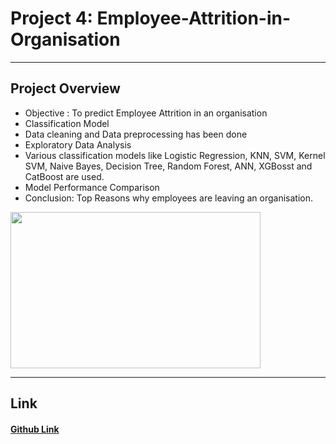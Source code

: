 # Project 4: Employee-Attrition-in-Organisation
---

## Project Overview

- Objective : To predict Employee Attrition in an organisation 
- Classification Model
- Data cleaning and Data preprocessing has been done
- Exploratory Data Analysis
- Various classification models like Logistic Regression, KNN, SVM, Kernel SVM, Naive Bayes, Decision Tree, Random Forest, ANN, XGBosst and CatBoost  are used.
- Model Performance Comparison
- Conclusion: Top Reasons why employees are leaving an organisation.

<img src="https://github.com/SidSolanki28/Sid_Portfolio/raw/master/images/employee-attrition.jpg" width="400" height="250">

---

## Link

#### [Github Link](https://github.com/SidSolanki28/Employee-Attrition-in-Organisation)
